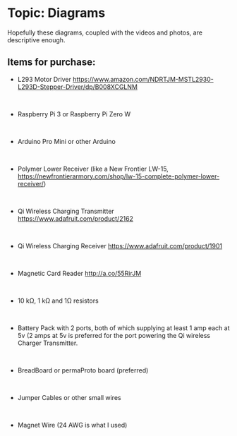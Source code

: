 # Topic: Diagrams

Hopefully these diagrams, coupled with the videos and photos, are descriptive enough.

## Items for purchase:
- L293 Motor Driver https://www.amazon.com/NDRTJM-MSTL2930-L293D-Stepper-Driver/dp/B008XCGLNM

<br>

- Raspberry Pi 3 or Raspberry Pi Zero W

<br>

- Arduino Pro Mini or other Arduino

<br>

- Polymer Lower Receiver (like a New Frontier LW-15, https://newfrontierarmory.com/shop/lw-15-complete-polymer-lower-receiver/)

<br>

- Qi Wireless Charging Transmitter https://www.adafruit.com/product/2162

<br>

- Qi Wireless Charging Receiver https://www.adafruit.com/product/1901

<br>

- Magnetic Card Reader http://a.co/55RirJM

<br>

- 10 kΩ, 1 kΩ and 1Ω resistors

<br>
 
 - Battery Pack with 2 ports, both of which supplying at least 1 amp each at 5v (2 amps at 5v is preferred for the port powering the Qi wireless Charger Transmitter.
 
 <br>
 
  - BreadBoard or permaProto board (preferred)
 
 <br>
 
 - Jumper Cables or other small wires
 
 <br>
 
 - Magnet Wire (24 AWG is what I used)
 
 <br>
 
